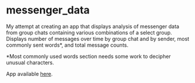 # messenger_data
My attempt at creating an app that displays analysis of messenger data from group chats containing various combinations of a select group. Displays number of messages over time by group chat and by sender, most commonly sent words*, and total message counts.

*Most commonly used words section needs some work to decipher unusual characters.

App available [here](https://vast-wildwood-24400.herokuapp.com).
